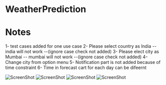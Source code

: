 # WeatherPrediction


# Notes
1- test cases added for one use case
2- Please select country as India -- india will not work --(ignore case check not added)
3- Please elect city as Mumbai -- mumbai will not work  --(ignore case check not added)
4- Change city from option menu
5- Notification part is not added because of time constraint
6- Time in forecast cart for each day can be difeernt 


![ScreenShot](https://i.postimg.cc/vxgt2RxP/Screenshot-1612947409.png)
![ScreenShot](https://i.postimg.cc/jCLcSf3z/Screenshot-1612947418.png)
![ScreenShot](https://i.postimg.cc/kDzc65LL/Screenshot-1612947425.png)
![ScreenShot](https://i.postimg.cc/LnPVzpp5/Screenshot-1612947441.png)


